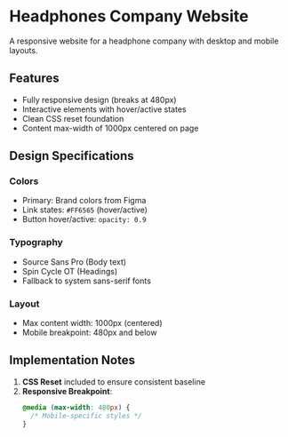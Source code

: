 # Headphones Company Website

A responsive website for a headphone company with desktop and mobile layouts.

## Features

- Fully responsive design (breaks at 480px)
- Interactive elements with hover/active states
- Clean CSS reset foundation
- Content max-width of 1000px centered on page

## Design Specifications

### Colors
- Primary: Brand colors from Figma
- Link states: `#FF6565` (hover/active)
- Button hover/active: `opacity: 0.9`

### Typography
- Source Sans Pro (Body text)
- Spin Cycle OT (Headings)
- Fallback to system sans-serif fonts

### Layout
- Max content width: 1000px (centered)
- Mobile breakpoint: 480px and below

## Implementation Notes

1. **CSS Reset** included to ensure consistent baseline
2. **Responsive Breakpoint**:
   ```css
   @media (max-width: 480px) {
     /* Mobile-specific styles */
   }
